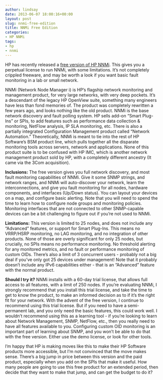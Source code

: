 ```yaml
---
author: lindsay
date: 2013-06-07 18:00:16+00:00
layout: post
slug: nnmi-free-edition
title: NNMi Free Edition
categories:
- HP NNMi
tags:
- hp
- nnmi
---
```


HP has recently released a [free version of HP NNMi](http://www8.hp.com/us/en/software-solutions/software.html?compURI=1170657&jumpid=ex_r11374_us/en/large/eb/go_nnm#tab=TAB2). This gives you a perpetual license to run NNMi, with some limitations. It’s not completely crippled freeware, and may be worth a look if you want basic fault monitoring in a lab or small network.

NNMi (Network Node Manager i) is HP’s flagship network monitoring and management product, for very large networks, with very deep pockets. It’s a descendant of the legacy HP OpenView suite, something many engineers have less than fond memories of. The product was completely rewritten a few years ago, and looks nothing like the old product. NNMi is the base network discovery and fault polling system. HP sells add-on “Smart Plug-Ins” or SPIs, to add features such as performance data collection & monitoring, NetFlow analysis, IP SLA monitoring, etc. There is also a partially integrated Configuration Management product called “Network Automation.” Theoretically, NNMi is meant to tie into the rest of HP Software’s BSM product line, which pulls together all the disparate monitoring tools across servers, network and applications. None of this product suite is to be confused with HP IMC, which is another network management product sold by HP, with a completely different ancestry (It came via the 3Com acquisition).

**Inclusions:** The free version gives you full network discovery, and most fault monitoring capabilities of NNMi. Give it some SNMP strings, and network ranges, and NNMi will auto-discover your network, learn the interconnections, and give you fault monitoring for all nodes, hardware components, and interfaces (Up/Down status). You can layout your devices on a map, and configure basic alerting. Note that you will need to spend the time to learn how to configure node groups and monitoring policies. Monitoring interfaces that are not connected to other SNMP-capable devices can be a bit challenging to figure out if you’re not used to NNMi.

**Limitations:** This version is limited to 25 nodes, and does not include any “Advanced” features, or support for Smart Plug-Ins. This means no VRRP/HSRP monitoring, no LAG monitoring, and no integration of other products. None of those are overly significant for only 25 nodes, but crucially, no SPIs means no performance monitoring. No threshold alerting for any monitored metrics, and no fault or performance monitoring of custom OIDs. There’s also a limit of 3 concurrent users - probably not a big deal if you’ve only got 25 devices under management! Note that it probably doesn’t include any IPv6 capabilities either - that is an “Advanced” feature with the normal product.

**Should I try it?** NNMi installs with a 60-day trial license, that allows full access to all features, with a limit of 250 nodes. If you’re evaluating NNMi, I strongly recommend that you install this trial license, and take the time to get to know the product, to make an informed decision as to if it’s the right fit for your network. With the advent of the free version, I continue to recommend using this trial license. But if you need to have a semi-permanent lab, and you only need the basic features, this could work well. I wouldn’t recommend using this as a learning tool - if you’re looking to learn about Network Management, SNMP, NetFlow, etc., then you really need to have all features available to you. Configuring custom OID monitoring is an important part of learning about SNMP, and you won’t be able to do that with the free version. Either use the demo license, or look for other tools.

I’m happy that HP is making moves like this to make their HP Software products more accessible, but I’m not convinced that the move makes sense. There’s a big jump in price between this version and the paid product, especially when you add on the SPIs that make it useful. How many people are going to use this free product for an extended period, then decide that they want to make that jump, and can get the budget to do it?
